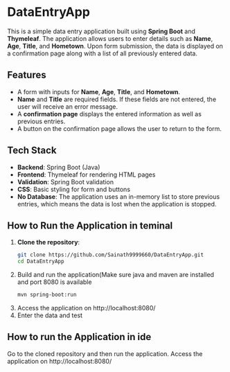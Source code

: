 # DataEntryApp

This is a simple data entry application built using **Spring Boot** and **Thymeleaf**. 
The application allows users to enter details such as **Name**, **Age**, **Title**, and **Hometown**. 
Upon form submission, the data is displayed on a confirmation page along with a list of all previously entered data.

## Features

- A form with inputs for **Name**, **Age**, **Title**, and **Hometown**.
- **Name** and **Title** are required fields. If these fields are not entered, the user will receive an error message.
- A **confirmation page** displays the entered information as well as previous entries.
- A button on the confirmation page allows the user to return to the form.

## Tech Stack

- **Backend**: Spring Boot (Java)
- **Frontend**: Thymeleaf for rendering HTML pages
- **Validation**: Spring Boot validation
- **CSS**: Basic styling for form and buttons
- **No Database**: The application uses an in-memory list to store previous entries, which means the data is lost when the application is stopped.

## How to Run the Application in teminal

1. **Clone the repository**:
   ```bash
   git clone https://github.com/Sainath9999660/DataEntryApp.git
   cd DataEntryApp

2. Build and run the application(Make sure java and maven are installed and port 8080 is available
     ```bash
    mvn spring-boot:run

3. Access the application on http://localhost:8080/
4. Enter the data and test

## How to run the Application in ide
  Go to the cloned repository and then run the application. Access the application on http://localhost:8080/
